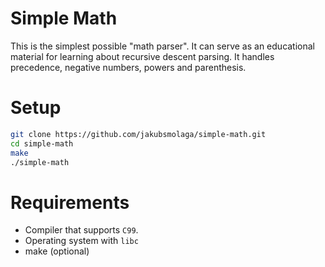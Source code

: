 # Simple Math

This is the simplest possible "math parser". It can serve as an educational
material for learning about recursive descent parsing. It handles precedence,
negative numbers, powers and parenthesis.

# Setup

```sh
git clone https://github.com/jakubsmolaga/simple-math.git
cd simple-math
make
./simple-math
```

# Requirements

- Compiler that supports `C99`.
- Operating system with `libc`
- make (optional)
